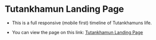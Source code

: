 # Tutankhamun Landing Page 

* This is a full responsive (mobile first) timeline of Tutankhamuns life.

* You can view the page on this link: [Tutankhamun Landing Page](https://sad-swirles-102141.netlify.com/)

